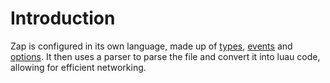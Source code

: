 # Introduction

Zap is configured in its own language, made up of [types](./types.md), [events](./events.md) and [options](./options.md). It then uses a parser to parse the file and convert it into luau code, allowing for efficient networking.
